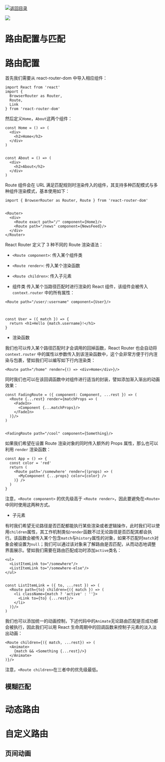 [![返回目录](https://parg.co/UY3)](https://parg.co/U0I) 





[![](https://parg.co/UbM)](https://parg.co/bWg)


# 路由配置与匹配


# 路由配置


首先我们需要从 react-router-dom 中导入相应组件：
```
import React from 'react'
import {
  BrowserRouter as Router,
  Route,
  Link
} from 'react-router-dom'
```
然后定义`Home`，`About`这两个组件：
```
const Home = () => (
  <div>
    <h2>Home</h2>
  </div>
)


const About = () => (
  <div>
    <h2>About</h2>
  </div>
)
```
Route 组件会在 URL 满足匹配规则时渲染传入的组件，其支持多种匹配模式与多种组件渲染模式，基本使用如下：
```
import { BrowserRouter as Router, Route } from 'react-router-dom'


<Router>
  <div>
    <Route exact path="/" component={Home}/>
    <Route path="/news" component={NewsFeed}/>
  </div>
</Router>
```
React Router 定义了 3 种不同的 Route 渲染语法：
- `<Route component>`: 传入某个组件类
- `<Route render>`: 传入某个渲染函数

- `<Route children>`: 传入子元素





- 组件类
传入某个当路径匹配时进行渲染的 React 组件，该组件会被传入`context.router` 中的所有属性：
```
<Route path="/user/:username" component={User}/>



const User = ({ match }) => {
  return <h1>Hello {match.username}!</h1>
}
```
- 渲染函数


我们也可以传入某个路径匹配时才会调用的回掉函数，React Router 也会自动将 `context.router` 中的属性以参数传入到该渲染函数中，这个会非常方便于行内渲染与包裹，譬如我们可以编写如下行内渲染类：
```
<Route path="/home" render={() => <div>Home</div>}/>

```
同时我们也可以在该回调函数中对组件进行适当的封装，譬如添加渐入渐出的动画效果：
```
const FadingRoute = ({ component: Component, ...rest }) => (
  <Route {...rest} render={matchProps => (
    <FadeIn>
      <Component {...matchProps}/>
    </FadeIn>
  )}/>
)


<FadingRoute path="/cool" component={Something}/>
```
如果我们希望在设置 Route 渲染对象的同时传入额外的 Props 属性，那么也可以利用 `render` 渲染函数：
```
const App = () => {
  const color = 'red'
  return (
    <Route path='/somewhere' render={(props) => (
      <MyComponent {...props} color={color} />
    )} />
  )
}
```
注意，`<Route component>` 的优先级高于 `<Route render>`，因此要避免在`<Route>`中同时使用这两种方式。


- 子元素


有时我们希望无论路径是否匹配都能执行某些渲染或者逻辑操作，此时我们可以使用`children`属性，其工作机制类似`render`函数不过无论路径是否匹配其都会执行。该函数会被传入某个包含`match`与`history`属性的对象，如果不匹配时`match`对象会被设置为`null`；我们可以通过该对象来了解路由是否匹配，从而动态地调整界面展示。譬如我们需要在路由匹配成功时添加`active`类名：
```
<ul>
  <ListItemLink to="/somewhere"/>
  <ListItemLink to="/somewhere-else"/>
</ul>


const ListItemLink = ({ to, ...rest }) => (
  <Route path={to} children={({ match }) => (
    <li className={match ? 'active' : ''}>
      <Link to={to} {...rest}/>
    </li>
  )}/>
)
```
我们也可以添加统一的动画控制，下述代码中的`Animate`无论路由匹配是否成功都会被执行，因此我们可以用 React 生命周期中的回调函数来控制子元素的淡入淡出动画：
```
<Route children={({ match, ...rest}) => (
  <Animate>
    {match && <Something {...rest}/>}
  </Animate>
)}/>
```
注意，`<Route children>`在三者中的优先级最低。


## 模糊匹配



# 动态路由



# 自定义路由


## 页间动画